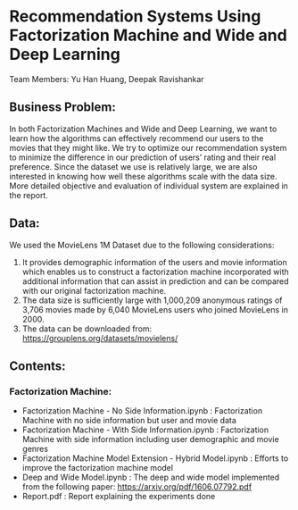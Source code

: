 # Recommendation Systems Using Factorization Machine and Wide and Deep Learning

Team Members: Yu Han Huang, Deepak Ravishankar

## Business Problem:
In both Factorization Machines and Wide and Deep Learning, we want to learn how the algorithms can effectively recommend our users to the movies that they might like. We try to optimize our recommendation system to minimize the difference in our prediction of users’ rating and their real preference. Since the dataset we use is relatively large, we are also interested in knowing how well these algorithms scale with the data size. More detailed objective and evaluation of individual system are explained in the report.


## Data:
We used the MovieLens 1M Dataset due to the following considerations: 
  1) It provides demographic information of the users and movie information which enables us to construct a factorization machine   incorporated with additional information that can assist in prediction and can be compared with our original factorization machine. 
  2) The data size is sufficiently large with 1,000,209 anonymous ratings of 3,706 movies made by 6,040 MovieLens users who joined MovieLens in 2000.
  3) The data can be downloaded from: https://grouplens.org/datasets/movielens/

## Contents:
### Factorization Machine:
- Factorization Machine - No Side Information.ipynb : Factorization Machine with no side information but user and movie data
- Factorization Machine - With Side Information.ipynb : Factorization Machine with side information including user demographic and movie genres
- Factorization Machine Model Extension - Hybrid Model.ipynb : Efforts to improve the factorization machine model
- Deep and Wide Model.ipynb : The deep and wide model implemented from the following paper: https://arxiv.org/pdf/1606.07792.pdf
- Report.pdf : Report explaining the experiments done